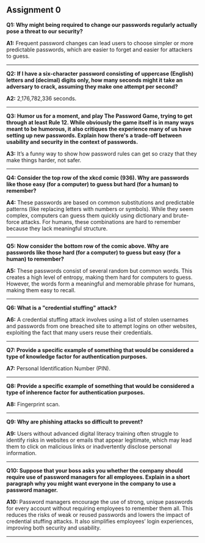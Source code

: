 ## Assignment 0

**Q1: Why might being required to change our passwords regularly actually pose a threat to our security?**

**A1:** Frequent password changes can lead users to choose simpler or more predictable passwords, which are easier to forget and easier for attackers to guess.

---

**Q2: If I have a six-character password consisting of uppercase (English) letters and (decimal) digits only, how many seconds might it take an adversary to crack, assuming they make one attempt per second?**

**A2:** 2,176,782,336 seconds.

---

**Q3: Humor us for a moment, and play The Password Game, trying to get through at least Rule 12. While obviously the game itself is in many ways meant to be humorous, it also critiques the experience many of us have setting up new passwords. Explain how there's a trade-off between usability and security in the context of passwords.**

**A3:** It’s a funny way to show how password rules can get so crazy that they make things harder, not safer.

---

**Q4: Consider the top row of the xkcd comic (936). Why are passwords like those easy (for a computer) to guess but hard (for a human) to remember?**

**A4:** These passwords are based on common substitutions and predictable patterns (like replacing letters with numbers or symbols). While they seem complex, computers can guess them quickly using dictionary and brute-force attacks. For humans, these combinations are hard to remember because they lack meaningful structure.

---

**Q5: Now consider the bottom row of the comic above. Why are passwords like those hard (for a computer) to guess but easy (for a human) to remember?**

**A5:** These passwords consist of several random but common words. This creates a high level of entropy, making them hard for computers to guess. However, the words form a meaningful and memorable phrase for humans, making them easy to recall.

---

**Q6: What is a "credential stuffing" attack?**

**A6:** A credential stuffing attack involves using a list of stolen usernames and passwords from one breached site to attempt logins on other websites, exploiting the fact that many users reuse their credentials.

---

**Q7: Provide a specific example of something that would be considered a type of knowledge factor for authentication purposes.**

**A7:** Personal Identification Number (PIN).

---

**Q8: Provide a specific example of something that would be considered a type of inherence factor for authentication purposes.**

**A8:** Fingerprint scan.

---

**Q9: Why are phishing attacks so difficult to prevent?**

**A9:** Users without advanced digital literacy training often struggle to identify risks in websites or emails that appear legitimate, which may lead them to click on malicious links or inadvertently disclose personal information.

---

**Q10: Suppose that your boss asks you whether the company should require use of password managers for all employees. Explain in a short paragraph why you might want everyone in the company to use a password manager.**

**A10:** Password managers encourage the use of strong, unique passwords for every account without requiring employees to remember them all. This reduces the risks of weak or reused passwords and lowers the impact of credential stuffing attacks. It also simplifies employees’ login experiences, improving both security and usability.

---
